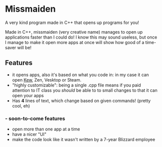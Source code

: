 # Missmaiden
A very kind program made in C++ that opens up programs for you!

Made in C++, missmaiden (very creative name) manages to open up applications faster than I could do! I know this may sound useless, but once I manage to make it open more apps at once will show how good of a time-saver will be!

## Features
- it opens apps, also it's based on what you code in: in my case it can open [Kew](kew), Zen, Vesktop or Steam.
- "highly customizable": being a single .cpp file means if you paid attention to IT class you *should* be able to to small changes to that it can open your apps
- Has **4** lines of text, which change based on given commands! (pretty cool, eh)
### - soon-to-come features
- open more than one app at a time
- have a nicer "UI"
- make the code look like it wasn't written by a 7-year Blizzard employee
